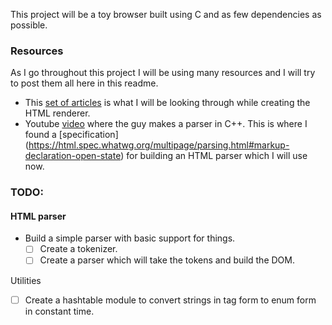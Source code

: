 This project will be a toy browser built using C and as few dependencies as possible.

### Resources

As I go throughout this project I will be using many resources and I will try to post them all here in this readme.

- This [set of articles](https://limpet.net/mbrubeck/2014/08/08/toy-layout-engine-1.html) is what I will be looking through while creating the HTML renderer.
- Youtube [video](https://www.youtube.com/watch?v=7ZdKlyXV2vw) where the guy makes a parser in C++. This is where I found a [specification] (https://html.spec.whatwg.org/multipage/parsing.html#markup-declaration-open-state) for building an HTML parser which I will use now.

### TODO:

#### HTML parser

- Build a simple parser with basic support for things.
  - [ ] Create a tokenizer.
  - [ ] Create a parser which will take the tokens and build the DOM.

Utilities

- [ ] Create a hashtable module to convert strings in tag form to enum form in constant time.
